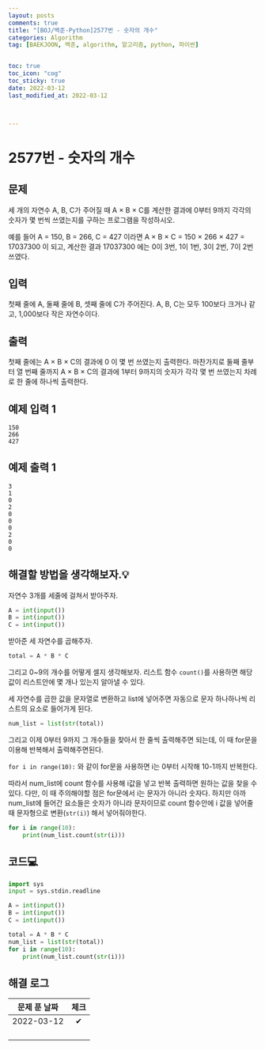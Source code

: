 ```yaml
---
layout: posts
comments: true
title: "[BOJ/백준-Python]2577번 - 숫자의 개수"
categories: Algorithm
tag: [BAEKJOON, 백준, algorithm, 알고리즘, python, 파이썬]


toc: true
toc_icon: "cog"
toc_sticky: true
date: 2022-03-12
last_modified_at: 2022-03-12



---
```




# 2577번 - 숫자의 개수



## 문제

세 개의 자연수 A, B, C가 주어질 때 A × B × C를 계산한 결과에 0부터 9까지 각각의 숫자가 몇 번씩 쓰였는지를 구하는 프로그램을 작성하시오.

예를 들어 A = 150, B = 266, C = 427 이라면 A × B × C = 150 × 266 × 427 = 17037300 이 되고, 계산한 결과 17037300 에는 0이 3번, 1이 1번, 3이 2번, 7이 2번 쓰였다.



## 입력

첫째 줄에 A, 둘째 줄에 B, 셋째 줄에 C가 주어진다. A, B, C는 모두 100보다 크거나 같고, 1,000보다 작은 자연수이다.



## 출력

첫째 줄에는 A × B × C의 결과에 0 이 몇 번 쓰였는지 출력한다. 마찬가지로 둘째 줄부터 열 번째 줄까지 A × B × C의 결과에 1부터 9까지의 숫자가 각각 몇 번 쓰였는지 차례로 한 줄에 하나씩 출력한다.



## 예제 입력 1 

```
150
266
427
```



## 예제 출력 1

```
3
1
0
2
0
0
0
2
0
0
```



##  해결할 방법을 생각해보자.💡

자연수 3개를 세줄에 걸쳐서 받아주자.

```python
A = int(input())
B = int(input())
C = int(input())
```

 받아준 세 자연수를 곱해주자.

```python
total = A * B * C
```

그리고 0~9의 개수를 어떻게 셀지 생각해보자. 리스트 함수 `count()`를 사용하면 해당값이 리스트안에 몇 개나 있는지 알아낼 수 있다.

세 자연수를 곱한 값을 문자열로 변환하고 list에 넣어주면 자동으로 문자 하나하나씩 리스트의 요소로 들어가게 된다.

```python
num_list = list(str(total))
```

그리고 이제 0부터 9까지 그 개수들을 찾아서 한 줄씩 출력해주면 되는데, 이 때 for문을 이용해 반복해서 출력해주면된다.

`for i in range(10):` 와 같이 for문을 사용하면 i는 0부터 시작해 10-1까지 반복한다.

따라서 num_list에 count 함수를 사용해 i값을 넣고 반복 출력하면 원하는 값을 찾을 수 있다. 다만, 이 때 주의해야할 점은 for문에서 i는 문자가 아니라 숫자다. 하지만 아까 num_list에 들어간 요소들은 숫자가 아니라 문자이므로 count 함수안에 i 값을 넣어줄 때 문자형으로 변환(`str(i)`) 해서 넣어줘야한다.

```python
for i in range(10):
    print(num_list.count(str(i)))
```



 

## 코드💻

```python
import sys
input = sys.stdin.readline

A = int(input())
B = int(input())
C = int(input())

total = A * B * C
num_list = list(str(total))
for i in range(10):
    print(num_list.count(str(i)))
```





## 해결 로그 

| 문제 푼 날짜 | 체크 |
| :----------: | :--: |
|  2022-03-12  |  ✔   |
|              |      |
|              |      |
|              |      |
|              |      |



